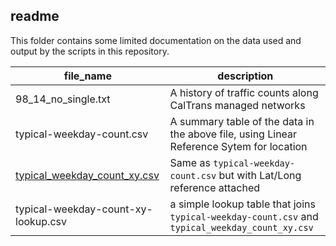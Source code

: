readme   
------   
This folder contains some limited documentation on the data used and output by the scripts in this repository.  

file_name|description
--------|-----------
98_14_no_single.txt|A history of traffic counts along CalTrans managed networks  
typical-weekday-count.csv|A summary table of the data in the above file, using Linear Reference Sytem for location
[typical_weekday_count_xy.csv](https://mtcdrive.box.com/v/typical-weekday-counts-xy)|Same as `typical-weekday-count.csv` but with Lat/Long reference attached   
typical-weekday-count-xy-lookup.csv|a simple lookup table that joins `typical-weekday-count.csv` and `typical_weekday_count_xy.csv`  